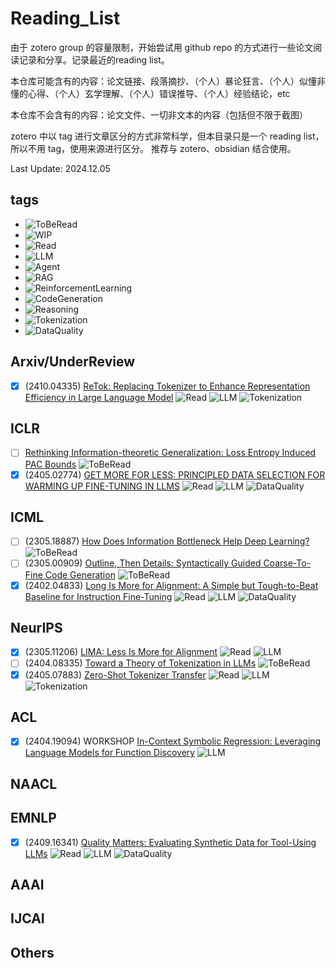 # Reading_List

由于 zotero group 的容量限制，开始尝试用 github repo 的方式进行一些论文阅读记录和分享。记录最近的reading list。

本仓库可能含有的内容：论文链接、段落摘抄、（个人）暴论狂言、（个人）似懂非懂的心得、（个人）玄学理解、（个人）错误推导、（个人）经验结论，etc

本仓库不会含有的内容：论文文件、一切非文本的内容（包括但不限于截图）

zotero 中以 tag 进行文章区分的方式非常科学，但本目录只是一个 reading list，所以不用 tag，使用来源进行区分。
推荐与 zotero、obsidian 结合使用。

Last Update: 2024.12.05

## tags

- ![ToBeRead](https://img.shields.io/badge/to%20be%20read-red)
- ![WIP](https://img.shields.io/badge/working%20in%20process-orange)
- ![Read](https://img.shields.io/badge/Read-green)
- ![LLM](https://img.shields.io/badge/category-LLM-blue)
- ![Agent](https://img.shields.io/badge/category-Agent-blue)
- ![RAG](https://img.shields.io/badge/category-RAG-blue)
- ![ReinforcementLearning](https://img.shields.io/badge/category-RL-blue)
- ![CodeGeneration](https://img.shields.io/badge/category-Code%20Generation-blue)
- ![Reasoning](https://img.shields.io/badge/category-Reasoning-blue)
- ![Tokenization](https://img.shields.io/badge/category-Tokenization-blue)
- ![DataQuality](https://img.shields.io/badge/category-Data-blue)

## Arxiv/UnderReview

- [x] (2410.04335) [ReTok: Replacing Tokenizer to Enhance Representation Efficiency in Large Language Model](https://arxiv.org/abs/2410.04335) ![Read](https://img.shields.io/badge/Read-green) ![LLM](https://img.shields.io/badge/category-LLM-blue) ![Tokenization](https://img.shields.io/badge/category-Tokenization-blue)

## ICLR

- [ ] [Rethinking Information-theoretic Generalization: Loss Entropy Induced PAC Bounds](https://openreview.net/pdf?id=GWSIo2MzuH) ![ToBeRead](https://img.shields.io/badge/to%20be%20read-red)
- [x] (2405.02774) [GET MORE FOR LESS: PRINCIPLED DATA SELECTION  FOR WARMING UP FINE-TUNING IN LLMS](https://arxiv.org/abs/2405.02774) ![Read](https://img.shields.io/badge/Read-green) ![LLM](https://img.shields.io/badge/category-LLM-blue) ![DataQuality](https://img.shields.io/badge/category-Data-blue)

## ICML

- [ ] (2305.18887) [How Does Information Bottleneck Help Deep Learning?](https://arxiv.org/abs/2305.18887) ![ToBeRead](https://img.shields.io/badge/to%20be%20read-red)
- [ ] (2305.00909) [Outline, Then Details: Syntactically Guided Coarse-To-Fine Code Generation](https://arxiv.org/abs/2305.00909) ![ToBeRead](https://img.shields.io/badge/to%20be%20read-red)
- [x] (2402.04833) [Long Is More for Alignment:  A Simple but Tough-to-Beat Baseline for Instruction Fine-Tuning](https://arxiv.org/abs/2402.04833) ![Read](https://img.shields.io/badge/Read-green) ![LLM](https://img.shields.io/badge/category-LLM-blue) ![DataQuality](https://img.shields.io/badge/category-Data-blue)

## NeurIPS

- [x] (2305.11206) [LIMA: Less Is More for Alignment](https://arxiv.org/abs/2305.11206) ![Read](https://img.shields.io/badge/Read-green) ![LLM](https://img.shields.io/badge/category-LLM-blue)
- [ ] (2404.08335) [Toward a Theory of Tokenization in LLMs](https://arxiv.org/abs/2404.08335) ![ToBeRead](https://img.shields.io/badge/to%20be%20read-red)
- [x] (2405.07883) [Zero-Shot Tokenizer Transfer](https://arxiv.org/abs/2405.07883) ![Read](https://img.shields.io/badge/Read-green) ![LLM](https://img.shields.io/badge/category-LLM-blue) ![Tokenization](https://img.shields.io/badge/category-Tokenization-blue)

## ACL

- [x] (2404.19094) WORKSHOP [In-Context Symbolic Regression: Leveraging Language Models for Function Discovery](http://arxiv.org/abs/2404.19094) ![LLM](https://img.shields.io/badge/category-LLM-blue)

## NAACL

## EMNLP

- [x] (2409.16341) [Quality Matters: Evaluating Synthetic Data for Tool-Using LLMs](https://arxiv.org/abs/2409.16341) ![Read](https://img.shields.io/badge/Read-green) ![LLM](https://img.shields.io/badge/category-LLM-blue) ![DataQuality](https://img.shields.io/badge/category-Data-blue)

## AAAI

## IJCAI

## Others
